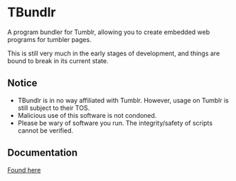 # TBundlr
A program bundler for Tumblr, allowing you to create embedded web programs for tumbler pages.

This is still very much in the early stages of development, and things are bound to break in its current state.

## Notice
- TBundlr is in no way affiliated with Tumblr. However, usage on Tumblr is still subject to their TOS.
- Malicious use of this software is not condoned.
- Please be wary of software you run. The integrity/safety of scripts cannot be verified.

## Documentation
[Found here](https://github.com/TheModdedChicken/TBundlr-Docs)